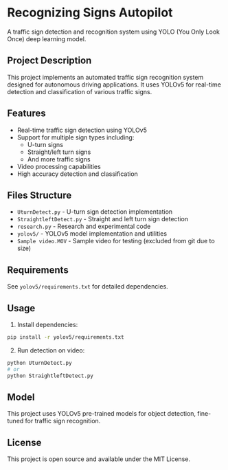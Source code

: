# Recognizing Signs Autopilot

A traffic sign detection and recognition system using YOLO (You Only Look Once) deep learning model.

## Project Description

This project implements an automated traffic sign recognition system designed for autonomous driving applications. It uses YOLOv5 for real-time detection and classification of various traffic signs.

## Features

- Real-time traffic sign detection using YOLOv5
- Support for multiple sign types including:
  - U-turn signs
  - Straight/left turn signs
  - And more traffic signs
- Video processing capabilities
- High accuracy detection and classification

## Files Structure

- `UturnDetect.py` - U-turn sign detection implementation
- `StraightleftDetect.py` - Straight and left turn sign detection
- `research.py` - Research and experimental code
- `yolov5/` - YOLOv5 model implementation and utilities
- `Sample video.MOV` - Sample video for testing (excluded from git due to size)

## Requirements

See `yolov5/requirements.txt` for detailed dependencies.

## Usage

1. Install dependencies:
```bash
pip install -r yolov5/requirements.txt
```

2. Run detection on video:
```bash
python UturnDetect.py
# or
python StraightleftDetect.py
```

## Model

This project uses YOLOv5 pre-trained models for object detection, fine-tuned for traffic sign recognition.

## License

This project is open source and available under the MIT License.
